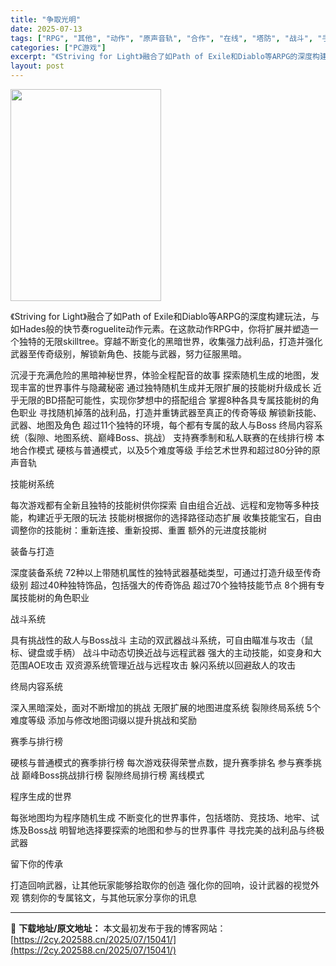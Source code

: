 ```yaml
---
title: "争取光明"
date: 2025-07-13
tags: ["RPG", "其他", "动作", "原声音轨", "合作", "在线", "塔防", "战斗", "手绘", "探索"]
categories: ["PC游戏"]
excerpt: "《Striving for Light》融合了如Path of Exile和Diablo等ARPG的深度构建玩法，与如Hades般的快节奏roguelite动作元素。在这款动作RPG中，你将扩展并塑造一个独特的无限skilltree。穿越不断变化的黑暗世界，收集强力战利品，打造并强化武器至传奇级别，&hellip;"
layout: post
---
```


<img class="aligncenter size-full wp-image-15026" src="https://2cy.202588.cn/wp-content/uploads/2025/07/2025071308361833.webp" alt="" width="241" height="339" />

《Striving for Light》融合了如Path of Exile和Diablo等ARPG的深度构建玩法，与如Hades般的快节奏roguelite动作元素。在这款动作RPG中，你将扩展并塑造一个独特的无限skilltree。穿越不断变化的黑暗世界，收集强力战利品，打造并强化武器至传奇级别，解锁新角色、技能与武器，努力征服黑暗。

沉浸于充满危险的黑暗神秘世界，体验全程配音的故事
探索随机生成的地图，发现丰富的世界事件与隐藏秘密
通过独特随机生成并无限扩展的技能树升级成长
近乎无限的BD搭配可能性，实现你梦想中的搭配组合
掌握8种各具专属技能树的角色职业
寻找随机掉落的战利品，打造并重铸武器至真正的传奇等级
解锁新技能、武器、地图及角色
超过11个独特的环境，每个都有专属的敌人与Boss
终局内容系统（裂隙、地图系统、巅峰Boss、挑战）
支持赛季制和私人联赛的在线排行榜
本地合作模式
硬核与普通模式，以及5个难度等级
手绘艺术世界和超过80分钟的原声音轨

技能树系统

每次游戏都有全新且独特的技能树供你探索
自由组合近战、远程和宠物等多种技能，构建近乎无限的玩法
技能树根据你的选择路径动态扩展
收集技能宝石，自由调整你的技能树：重新连接、重新投掷、重置
额外的元进度技能树

装备与打造

深度装备系统
72种以上带随机属性的独特武器基础类型，可通过打造升级至传奇级别
超过40种独特饰品，包括强大的传奇饰品
超过70个独特技能节点
8个拥有专属技能树的角色职业

战斗系统

具有挑战性的敌人与Boss战斗
主动的双武器战斗系统，可自由瞄准与攻击（鼠标、键盘或手柄）
战斗中动态切换近战与远程武器
强大的主动技能，如变身和大范围AOE攻击
双资源系统管理近战与远程攻击
躲闪系统以回避敌人的攻击

终局内容系统

深入黑暗深处，面对不断增加的挑战
无限扩展的地图进度系统
裂隙终局系统
5个难度等级
添加与修改地图词缀以提升挑战和奖励

赛季与排行榜

硬核与普通模式的赛季排行榜
每次游戏获得荣誉点数，提升赛季排名
参与赛季挑战
巅峰Boss挑战排行榜
裂隙终局排行榜
离线模式

程序生成的世界

每张地图均为程序随机生成
不断变化的世界事件，包括塔防、竞技场、地牢、试炼及Boss战
明智地选择要探索的地图和参与的世界事件
寻找完美的战利品与终极武器

留下你的传承

打造回响武器，让其他玩家能够拾取你的创造
强化你的回响，设计武器的视觉外观
镌刻你的专属铭文，与其他玩家分享你的讯息

---
📖 **下载地址/原文地址：** 本文最初发布于我的博客网站：[https://2cy.202588.cn/2025/07/15041/](https://2cy.202588.cn/2025/07/15041/)
